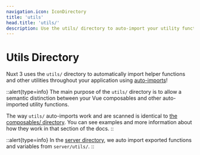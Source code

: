 ```yaml
---
navigation.icon: IconDirectory
title: 'utils'
head.title: 'utils/'
description: Use the utils/ directory to auto-import your utility functions throughout your application.
---
```


# Utils Directory

Nuxt 3 uses the `utils/` directory to automatically import helper functions and other utilities throughout your application using [auto-imports](/docs/guide/concepts/auto-imports)!

::alert{type=info}
The main purpose of the `utils/` directory is to allow a semantic distinction between your Vue composables and other auto-imported utility functions.

The way `utils/` auto-imports work and are scanned is identical to [the composables/ directory](/docs/guide/directory-structure/composables). You can see examples and more information about how they work in that section of the docs.
::

::alert{type=info}
In the [server directory](/docs/guide/directory-structure/server), we auto import exported functions and variables from `server/utils/`.
::
